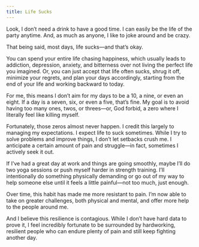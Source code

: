```yaml
---
title: Life Sucks
---
```


Look, I don’t need a drink to have a good time. I can easily be the life of the party anytime. And, as much as anyone, I like to joke around and be crazy.

That being said, most days, life sucks—and that’s okay.

You can spend your entire life chasing happiness, which usually leads to addiction, depression, anxiety, and bitterness over not living the perfect life you imagined. Or, you can just accept that life often sucks, shrug it off, minimize your regrets, and plan your days accordingly, starting from the end of your life and working backward to today.

For me, this means I don’t aim for my days to be a 10, a nine, or even an eight. If a day is a seven, six, or even a five, that’s fine. My goal is to avoid having too many ones, twos, or threes—or, God forbid, a zero where I literally feel like killing myself.

Fortunately, those zeros almost never happen. I credit this largely to managing my expectations. I expect life to suck sometimes. While I try to solve problems and improve things, I don’t let setbacks crush me. I anticipate a certain amount of pain and struggle—in fact, sometimes I actively seek it out.

If I’ve had a great day at work and things are going smoothly, maybe I’ll do two yoga sessions or push myself harder in strength training. I’ll intentionally do something physically demanding or go out of my way to help someone else until it feels a little painful—not too much, just enough.

Over time, this habit has made me more resistant to pain. I’m now able to take on greater challenges, both physical and mental, and offer more help to the people around me.

And I believe this resilience is contagious. While I don’t have hard data to prove it, I feel incredibly fortunate to be surrounded by hardworking, resilient people who can endure plenty of pain and still keep fighting another day.